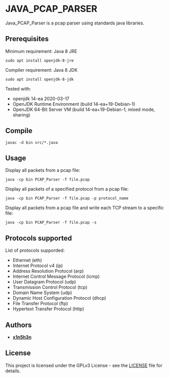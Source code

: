 # JAVA_PCAP_PARSER

Java_PCAP_Parser is a pcap parser using standards java libraries.

## Prerequisites

Minimum requirement: Java 8 JRE 
```console
sudo apt install openjdk-8-jre
```
Compiler requirement: Java 8 JDK 
```console
sudo apt install openjdk-8-jdk
```

Tested with:
- openjdk 14-ea 2020-03-17
- OpenJDK Runtime Environment (build 14-ea+19-Debian-1)
- OpenJDK 64-Bit Server VM (build 14-ea+19-Debian-1, mixed mode, sharing)


## Compile

```console
javac -d bin src/*.java
```

## Usage

Display all packets from a pcap file:
```console
java -cp bin PCAP_Parser -f file.pcap
```

Display all packets of a specified protocol from a pcap file:
```console
java -cp bin PCAP_Parser -f file.pcap -p protocol_name
```

Display all packets from a pcap file and write each TCP stream to a specific file:
```console
java -cp bin PCAP_Parser -f file.pcap -s
```

## Protocols supported

List of protocols supporded:
- Ethernet (eth)
- Internet Protocol v4 (ip)
- Address Resolution Protocol (arp)
- Internet Control Message Protocol (icmp)
- User Datagram Protocol (udp)
- Transmission Control Protocol (tcp)
- Domain Name System (udp)
- Dynamic Host Configuration Protocol (dhcp)
- File Transfer Protocol (ftp)
- Hypertext Transfer Protocol (http)

## Authors

* **[x1n5h3n](https://github.com/x1n5h3n)**

## License

This project is licensed under the GPLv3 License - see the [LICENSE](LICENSE) file for details.

